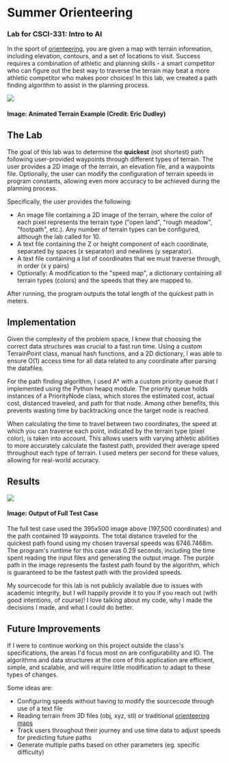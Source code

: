 # Summer Orienteering
### Lab for CSCI-331: Intro to AI

In the sport of [orienteering](https://en.wikipedia.org/wiki/Orienteering), you are given a map with terrain information, including elevation, contours, and a set of locations to visit. Success requires a combination of athletic and planning skills - a smart competitor who can figure out the best way to traverse the terrain may beat a more athletic competitor who makes poor choices!
In this lab, we created a path finding algorithm to assist in the planning process.

![](assets/projects/project1/animated_terrain-EricDudley.gif)
#### Image: Animated Terrain Example (Credit: Eric Dudley)

## The Lab
The goal of this lab was to determine the **quickest** (not shortest) path following user-provided waypoints through different types of terrain. The user provides a 2D image of the terrain, an elevation file, and a waypoints file. Optionally, the user can modify the configuration of terrain speeds in program constants, allowing even more accuracy to be achieved during the planning process.

Specifically, the user provides the following:
- An image file containing a 2D image of the terrain, where the color of each pixel represents the terrain type ("open land", "rough meadow", "footpath", etc.). Any number of terrain types can be configured, although the lab called for 10.
- A text file containing the Z or height component of each coordinate, separated by spaces (x separator) and newlines (y separator).
- A text file containing a list of coordinates that we must traverse through, in order (x y pairs)
- Optionally: A modification to the "speed map", a dictionary containing all terrain types (colors) and the speeds that they are mapped to.

After running, the program outputs the total length of the quickest path in meters.

## Implementation
Given the complexity of the problem space, I knew that choosing the correct data structures was crucial to a fast run time. Using a custom TerrainPoint class, manual hash functions, and a 2D dictionary, I was able to ensure O(1) access time for all data related to any coordinate after parsing the datafiles.

For the path finding algorithm, I used A* with a custom priority queue that I implemented using the Python heapq module. The priority queue holds instances of a PriorityNode class, which stores the estimated cost, actual cost, distanced traveled, and path for that node. Among other benefits, this prevents wasting time by backtracking once the target node is reached.

When calculating the time to travel between two coordinates, the speed at which you can traverse each point, indicated by the terrain type (pixel color), is taken into account. This allows users with varying athletic abilities to more accurately calculate the fastest path, provided their average speed throughout each type of terrain. I used meters per second for these values, allowing for real-world accuracy.

## Results

![](assets/projects/project1/output_terrain.png)

#### Image: Output of Full Test Case

The full test case used the 395x500 image above (197,500 coordinates) and the path contained 19 waypoints. The total distance traveled for the quickest path found using my chosen traversal speeds was 6746.7468m. The program's runtime for this case was 0.29 seconds, including the time spent reading the input files and generating the output image. The purple path in the image represents the fastest path found by the algorithm, which is guaranteed to be the fastest path with the provided speeds.

My sourcecode for this lab is not publicly available due to issues with academic integrity, but I will happily provide it to you if you reach out (with good intentions, of course)! I love talking about my code, why I made the decisions I made, and what I could do better.

## Future Improvements

If I were to continue working on this project outside the class's specifications, the areas I'd focus most on are configurability and IO. The algorithms and data structures at the core of this application are efficient, simple, and scalable, and will require little modification to adapt to these types of changes.

Some ideas are:
- Configuring speeds without having to modify the sourcecode through use of a text file
- Reading terrain from 3D files (obj, xyz, stl) or traditional [orienteering maps](https://en.wikipedia.org/wiki/Orienteering_map)
- Track users throughout their journey and use time data to adjust speeds for predicting future paths
- Generate multiple paths based on other parameters (eg. specific difficulty)
